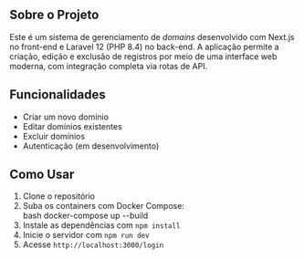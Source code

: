 ## Sobre o Projeto

Este é um sistema de gerenciamento de *domains* desenvolvido com Next.js no front-end e Laravel 12 (PHP 8.4) no back-end. A aplicação permite a criação, edição e exclusão de registros por meio de uma interface web moderna, com integração completa via rotas de API.

## Funcionalidades

-  Criar um novo domínio
-  Editar domínios existentes
-  Excluir domínios
-  Autenticação (em desenvolvimento)

## Como Usar

1. Clone o repositório
2. Suba os containers com Docker Compose:  
   bash
   docker-compose up --build
2. Instale as dependências com `npm install`
3. Inicie o servidor com `npm run dev`
4. Acesse `http://localhost:3000/login`


